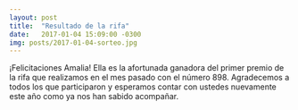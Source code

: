 ```yaml
---
layout: post
title:  "Resultado de la rifa"
date:   2017-01-04 15:09:00 -0300
img: posts/2017-01-04-sorteo.jpg
---
```


¡Felicitaciones Amalia!
Ella es la afortunada ganadora del primer premio de la rifa que realizamos en el mes pasado con el número 898.
Agradecemos a todos los que participaron y esperamos contar con ustedes nuevamente este año como ya nos han sabido acompañar.

